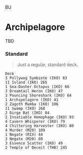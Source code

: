 BU

# Archipelagore
TBD

### Standard
> Just a regular, standard deck.
```
Deck
3 Pollywog Symbiote (IKO) 63
11 Island (IKO) 265
1 Sea-Dasher Octopus (IKO) 66
3 Dreamtail Heron (IKO) 47
3 Pouncing Shoreshark (IKO) 64
1 Archipelagore (IKO) 41
2 Zagoth Mamba (IKO) 106
11 Swamp (IKO) 268
2 Dirge Bat (IKO) 84
2 Insatiable Hemophage (IKO) 93
4 Cavern Whisperer (IKO) 79
4 Chittering Harvester (IKO) 80
4 Murder (M20) 109
1 Negate (RIX) 44
3 Negate (M20) 69
3 Essence Scatter (IKO) 49
2 Temple of Deceit (THB) 245

```